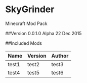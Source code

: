 # SkyGrinder
Minecraft Mod Pack

##Version 0.0.1.0 Alpha
22 Dec 2015

##Included Mods

Name | Version | Author
---- | ------- | ------
test1 | test2 | test3
test4 | test5 | test6

